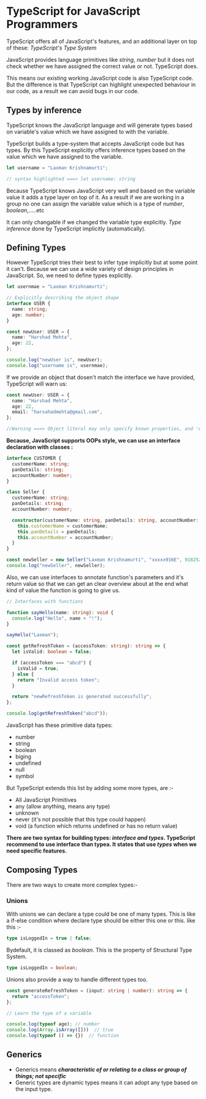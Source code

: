 # TypeScript for JavaScript Programmers

TypeScript offers all of JavaScript's features, and an additional layer on top of these: _TypeScript's Type System_

JavaScript provides language primitives like _string_, _number_ but it does not check whether we have assigned the correct value or not. TypeScript does.

This means our existing working JavaScript code is also TypeScript code. But the difference is that TypeScript can highlight unexpected behaviour in our code, as a result we can avoid bugs in our code.

## Types by inference

TypeScript knows the JavaScript language and will generate types based on variable's value which we have assigned to with the variable.

TypeScript builds a type-system that accepts JavaScript code but has types. By this TypeScript explicitly offers inference types based on the value which we have assigned to the variable.

```js
let username = "Laxman Krishnamurti";

// syntax highlighted ===> let username: string
```

Because TypeScript knows JavaScript very well and based on the variable value it adds a type layer on top of it. As a result if we are working in a group no one can assign the variable value which is a type of _number_, _boolean_,.....etc

It can only changable if we changed the variable type explicitly. _Type inference_ done by TypeScript implicitly (automatically).

## Defining Types

However TypeScript tries their best to infer type implicitly but at some point it can't. Because we can use a wide variety of design principles in JavaScript. So, we need to define types explicitly.

```ts
let usernmae = "Laxman Krishnamurti";

// Explicitly describing the object shape
interface USER {
  name: string;
  age: number;
}

const newUser: USER = {
  name: "Harshad Mehta",
  age: 22,
};

console.log("newUser is", newUser);
console.log("username is", usernmae);
```

If we provide an object that dosen't match the interface we have provided, TypeScript will warn us:

```ts
const newUser: USER = {
  name: "Harshad Mehta",
  age: 22,
  email: "harsahadmehta@gmail.com",
};

//Warning ===> Object literal may only specify known properties, and 'email' does not exist in type 'USER'.
```

**Because, JavaScript supports OOPs style, we can use an interface declaration with classes :**

```ts
interface CUSTOMER {
  customerName: string;
  panDetails: string;
  accountNumber: number;
}

class Seller {
  customerName: string;
  panDetails: string;
  accountNumber: number;

  constructor(customerName: string, panDetails: string, accountNumber: number) {
    this.customerName = customerName;
    this.panDetails = panDetails;
    this.accountNumber = accountNumber;
  }
}

const newSeller = new Seller("Laxman Krishnamurti", "xxxxx916E", 918252764932);
console.log("newSeller", newSeller);
```

Also, we can use interfaces to annotate function's parameters and it's return value so that we can get an clear overview about at the end what kind of value the function is going to give us.

```ts
// Interfaces with functions

function sayHello(name: string): void {
  console.log("Hello", name + "!");
}

sayHello("Laxman");

const getRefreshToken = (accessToken: string): string => {
  let isValid: boolean = false;

  if (accessToken === "abcd") {
    isValid = true;
  } else {
    return "Invalid access token";
  }

  return "newRefreshToken is generated successfully";
};

console.log(getRefreshToken("abcd"));
```

JavaScript has these primitive data types:

- number
- string
- boolean
- biging
- undefined
- null
- symbol

But TypeScript extends this list by adding some more types, are :-

- All JavaScript Primitives
- any (allow anything, means any type)
- unknown
- never (it's not possible that this type could happen)
- void (a function which returns undefined or has no return value)

**There are two syntax for building types: _interface and types_. TypeScript recommend to use interface than typea. It states that use _types_ when we need specific features.**

## Composing Types

There are two ways to create more complex types:-

### **Unions**

With unions we can declare a type could be one of many types. This is like a if-else condition where declare type should be either this one or this. like this :-

```ts
type isLoggedIn = true | false;
```

Bydefault, it is classed as _boolean_. This is the property of Structural Type System.

```ts
type isLoggedIn = boolean;
```

Unions also provide a way to handle different types too.

```ts
const generateRefreshToken = (input: string | number): string => {
  return "accessToken";
};
```

```ts
// Learn the type of a variable

console.log(typeof age); // number
console.log(Array.isArray([]))  // true
console.log(typeof () => {})  // function
```

## **Generics**

- Generics means **_characteristic of or relating to a class or group of things; not specific_**
- Generic types are dynamic types means it can adopt any type based on the input type.
